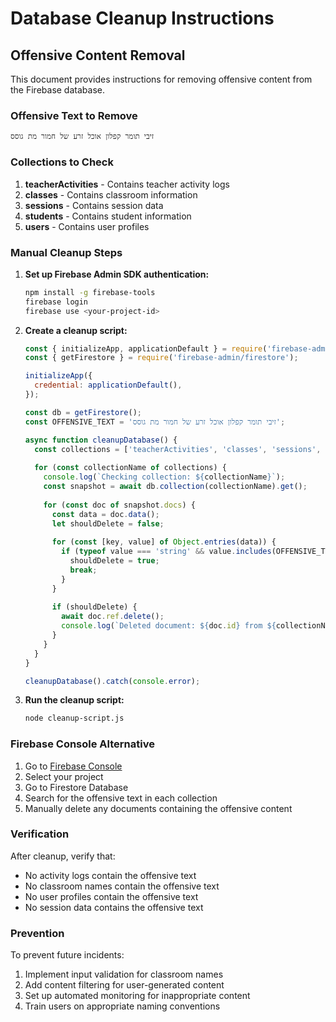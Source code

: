 # Database Cleanup Instructions

## Offensive Content Removal

This document provides instructions for removing offensive content from the Firebase database.

### Offensive Text to Remove
```
זיבי תומר קפלון אוכל זרע של חמור מת גוסס
```

### Collections to Check

1. **teacherActivities** - Contains teacher activity logs
2. **classes** - Contains classroom information
3. **sessions** - Contains session data
4. **students** - Contains student information
5. **users** - Contains user profiles

### Manual Cleanup Steps

1. **Set up Firebase Admin SDK authentication:**
   ```bash
   npm install -g firebase-tools
   firebase login
   firebase use <your-project-id>
   ```

2. **Create a cleanup script:**
   ```javascript
   const { initializeApp, applicationDefault } = require('firebase-admin/app');
   const { getFirestore } = require('firebase-admin/firestore');

   initializeApp({
     credential: applicationDefault(),
   });

   const db = getFirestore();
   const OFFENSIVE_TEXT = 'זיבי תומר קפלון אוכל זרע של חמור מת גוסס';

   async function cleanupDatabase() {
     const collections = ['teacherActivities', 'classes', 'sessions', 'students', 'users'];
     
     for (const collectionName of collections) {
       console.log(`Checking collection: ${collectionName}`);
       const snapshot = await db.collection(collectionName).get();
       
       for (const doc of snapshot.docs) {
         const data = doc.data();
         let shouldDelete = false;
         
         for (const [key, value] of Object.entries(data)) {
           if (typeof value === 'string' && value.includes(OFFENSIVE_TEXT)) {
             shouldDelete = true;
             break;
           }
         }
         
         if (shouldDelete) {
           await doc.ref.delete();
           console.log(`Deleted document: ${doc.id} from ${collectionName}`);
         }
       }
     }
   }

   cleanupDatabase().catch(console.error);
   ```

3. **Run the cleanup script:**
   ```bash
   node cleanup-script.js
   ```

### Firebase Console Alternative

1. Go to [Firebase Console](https://console.firebase.google.com/)
2. Select your project
3. Go to Firestore Database
4. Search for the offensive text in each collection
5. Manually delete any documents containing the offensive content

### Verification

After cleanup, verify that:
- No activity logs contain the offensive text
- No classroom names contain the offensive text
- No user profiles contain the offensive text
- No session data contains the offensive text

### Prevention

To prevent future incidents:
1. Implement input validation for classroom names
2. Add content filtering for user-generated content
3. Set up automated monitoring for inappropriate content
4. Train users on appropriate naming conventions 